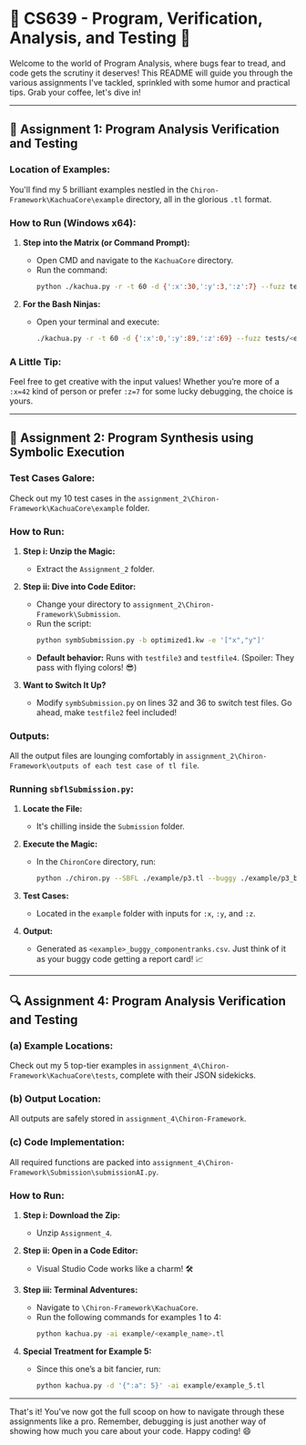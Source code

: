 # 🚀 CS639 - Program, Verification, Analysis, and Testing 🧪

Welcome to the world of Program Analysis, where bugs fear to tread, and code gets the scrutiny it deserves! This README will guide you through the various assignments I've tackled, sprinkled with some humor and practical tips. Grab your coffee, let's dive in!

---

## 📝 Assignment 1: Program Analysis Verification and Testing

### Location of Examples:
You'll find my 5 brilliant examples nestled in the `Chiron-Framework\KachuaCore\example` directory, all in the glorious `.tl` format.

### How to Run (Windows x64):
1. **Step into the Matrix (or Command Prompt):**
   - Open CMD and navigate to the `KachuaCore` directory.
   - Run the command:
     ```bash
     python ./kachua.py -r -t 60 -d {':x':30,':y':3,':z':7} --fuzz tests/<example_name>.tl
     ```

2. **For the Bash Ninjas:**
   - Open your terminal and execute:
     ```bash
     ./kachua.py -r -t 60 -d {':x':0,':y':89,':z':69} --fuzz tests/<example_name>.tl
     ```

### A Little Tip:
Feel free to get creative with the input values! Whether you’re more of a `:x=42` kind of person or prefer `:z=7` for some lucky debugging, the choice is yours.

---

## 🤔 Assignment 2: Program Synthesis using Symbolic Execution

### Test Cases Galore:
Check out my 10 test cases in the `assignment_2\Chiron-Framework\KachuaCore\example` folder.

### How to Run:

1. **Step i: Unzip the Magic:**
   - Extract the `Assignment_2` folder.
   
2. **Step ii: Dive into Code Editor:**
   - Change your directory to `assignment_2\Chiron-Framework\Submission`.
   - Run the script:
     ```bash
     python symbSubmission.py -b optimized1.kw -e '["x","y"]'
     ```
   - **Default behavior:** Runs with `testfile3` and `testfile4`. (Spoiler: They pass with flying colors! 😎)

3. **Want to Switch It Up?**
   - Modify `symbSubmission.py` on lines 32 and 36 to switch test files. Go ahead, make `testfile2` feel included!

### Outputs:
All the output files are lounging comfortably in `assignment_2\Chiron-Framework\outputs of each test case of tl file`.

### Running `sbflSubmission.py`:
1. **Locate the File:**
   - It's chilling inside the `Submission` folder.
   
2. **Execute the Magic:**
   - In the `ChironCore` directory, run:
     ```bash
     python ./chiron.py --SBFL ./example/p3.tl --buggy ./example/p3_buggy.tl -vars '["x", "y", "z"]' --timeout 10 --ntests 20 --popsize 20 --cxpb 1.0 --mutpb 1.0 --ngen 20 --verbose True
     ```

3. **Test Cases:**
   - Located in the `example` folder with inputs for `:x`, `:y`, and `:z`.

4. **Output:**
   - Generated as `<example>_buggy_componentranks.csv`. Just think of it as your buggy code getting a report card! 📈

---

## 🔍 Assignment 4: Program Analysis Verification and Testing

### (a) Example Locations:
Check out my 5 top-tier examples in `assignment_4\Chiron-Framework\KachuaCore\tests`, complete with their JSON sidekicks.

### (b) Output Location:
All outputs are safely stored in `assignment_4\Chiron-Framework`.

### (c) Code Implementation:
All required functions are packed into `assignment_4\Chiron-Framework\Submission\submissionAI.py`.

### How to Run:

1. **Step i: Download the Zip:**
   - Unzip `Assignment_4`.

2. **Step ii: Open in a Code Editor:**
   - Visual Studio Code works like a charm! 🛠️

3. **Step iii: Terminal Adventures:**
   - Navigate to `\Chiron-Framework\KachuaCore`.
   - Run the following commands for examples 1 to 4:
     ```bash
     python kachua.py -ai example/<example_name>.tl
     ```

4. **Special Treatment for Example 5:**
   - Since this one’s a bit fancier, run:
     ```bash
     python kachua.py -d '{":a": 5}' -ai example/example_5.tl
     ```

---

That's it! You've now got the full scoop on how to navigate through these assignments like a pro. Remember, debugging is just another way of showing how much you care about your code. Happy coding! 😄
